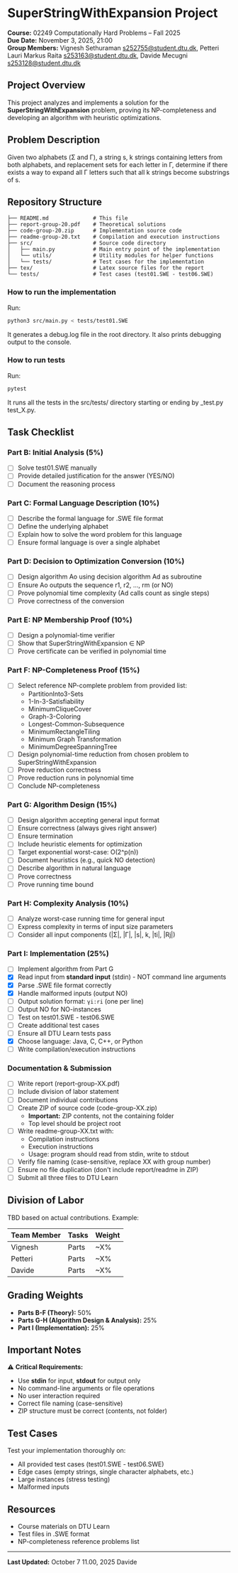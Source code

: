 # SuperStringWithExpansion Project

**Course:** 02249 Computationally Hard Problems – Fall 2025  
**Due Date:** November 3, 2025, 21:00  
**Group Members:** Vignesh Sethuraman s252755@student.dtu.dk, Petteri Lauri Markus Raita s253163@student.dtu.dk, Davide Mecugni s253128@student.dtu.dk

## Project Overview

This project analyzes and implements a solution for the **SuperStringWithExpansion** problem, proving its NP-completeness and developing an algorithm with heuristic optimizations.

## Problem Description

Given two alphabets (Σ and Γ), a string s, k strings containing letters from both alphabets, and replacement sets for each letter in Γ, determine if there exists a way to expand all Γ letters such that all k strings become substrings of s.

## Repository Structure

```
├── README.md              # This file
├── report-group-20.pdf    # Theoretical solutions
├── code-group-20.zip      # Implementation source code
├── readme-group-20.txt    # Compilation and execution instructions
├── src/                   # Source code directory
│   ├── main.py            # Main entry point of the implementation
│   └── utils/             # Utility modules for helper functions
│   └── tests/             # Test cases for the implementation
├── tex/                   # Latex source files for the report
└── tests/                 # Test cases (test01.SWE - test06.SWE)
```

### How to run the implementation
Run:
```bash
python3 src/main.py < tests/test01.SWE
```
It generates a debug.log file in the root directory. It also prints debugging output to the console.

### How to run tests
Run:
```bash
pytest
```
It runs all the tests in the src/tests/ directory starting or ending by _test.py test_X.py.
## Task Checklist

### Part B: Initial Analysis (5%)
- [ ] Solve test01.SWE manually
- [ ] Provide detailed justification for the answer (YES/NO)
- [ ] Document the reasoning process

### Part C: Formal Language Description (10%)
- [ ] Describe the formal language for .SWE file format
- [ ] Define the underlying alphabet
- [ ] Explain how to solve the word problem for this language
- [ ] Ensure formal language is over a single alphabet

### Part D: Decision to Optimization Conversion (10%)
- [ ] Design algorithm Ao using decision algorithm Ad as subroutine
- [ ] Ensure Ao outputs the sequence r1, r2, ..., rm (or NO)
- [ ] Prove polynomial time complexity (Ad calls count as single steps)
- [ ] Prove correctness of the conversion

### Part E: NP Membership Proof (10%)
- [ ] Design a polynomial-time verifier
- [ ] Show that SuperStringWithExpansion ∈ NP
- [ ] Prove certificate can be verified in polynomial time

### Part F: NP-Completeness Proof (15%)
- [ ] Select reference NP-complete problem from provided list:
  - PartitionInto3-Sets
  - 1-In-3-Satisfiability
  - MinimumCliqueCover
  - Graph-3-Coloring
  - Longest-Common-Subsequence
  - MinimumRectangleTiling
  - Minimum Graph Transformation
  - MinimumDegreeSpanningTree
- [ ] Design polynomial-time reduction from chosen problem to SuperStringWithExpansion
- [ ] Prove reduction correctness
- [ ] Prove reduction runs in polynomial time
- [ ] Conclude NP-completeness

### Part G: Algorithm Design (15%)
- [ ] Design algorithm accepting general input format
- [ ] Ensure correctness (always gives right answer)
- [ ] Ensure termination
- [ ] Include heuristic elements for optimization
- [ ] Target exponential worst-case: O(2^p(n))
- [ ] Document heuristics (e.g., quick NO detection)
- [ ] Describe algorithm in natural language
- [ ] Prove correctness
- [ ] Prove running time bound

### Part H: Complexity Analysis (10%)
- [ ] Analyze worst-case running time for general input
- [ ] Express complexity in terms of input size parameters
- [ ] Consider all input components (|Σ|, |Γ|, |s|, k, |ti|, |Rj|)

### Part I: Implementation (25%)
- [ ] Implement algorithm from Part G
- [x] Read input from **standard input** (stdin) - NOT command line arguments
- [x] Parse .SWE file format correctly
- [x] Handle malformed inputs (output NO)
- [ ] Output solution format: `γi:ri` (one per line)
- [ ] Output NO for NO-instances
- [ ] Test on test01.SWE - test06.SWE
- [ ] Create additional test cases
- [ ] Ensure all DTU Learn tests pass
- [x] Choose language: Java, C, C++, or Python
- [ ] Write compilation/execution instructions

### Documentation & Submission
- [ ] Write report (report-group-XX.pdf)
- [ ] Include division of labor statement
- [ ] Document individual contributions
- [ ] Create ZIP of source code (code-group-XX.zip)
  - **Important:** ZIP contents, not the containing folder
  - Top level should be project root
- [ ] Write readme-group-XX.txt with:
  - Compilation instructions
  - Execution instructions
  - Usage: program should read from stdin, write to stdout
- [ ] Verify file naming (case-sensitive, replace XX with group number)
- [ ] Ensure no file duplication (don't include report/readme in ZIP)
- [ ] Submit all three files to DTU Learn

## Division of Labor

TBD based on actual contributions. Example:

| Team Member | Tasks | Weight |
|-------------|-------|--------|
|  Vignesh | Parts  | ~X% |
| Petteri  | Parts  | ~X% |
| Davide  | Parts  | ~X% |


## Grading Weights

- **Parts B-F (Theory):** 50%
- **Parts G-H (Algorithm Design & Analysis):** 25%
- **Part I (Implementation):** 25%

## Important Notes

⚠️ **Critical Requirements:**
- Use **stdin** for input, **stdout** for output only
- No command-line arguments or file operations
- No user interaction required
- Correct file naming (case-sensitive)
- ZIP structure must be correct (contents, not folder)

## Test Cases

Test your implementation thoroughly on:
- All provided test cases (test01.SWE - test06.SWE)
- Edge cases (empty strings, single character alphabets, etc.)
- Large instances (stress testing)
- Malformed inputs

## Resources

- Course materials on DTU Learn
- Test files in .SWE format
- NP-completeness reference problems list

---

**Last Updated:** October 7 11.00, 2025 Davide
